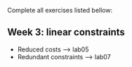Complete all exercises listed bellow: 

## Week 3: linear constraints
- Reduced costs --> lab05
- Redundant constraints --> lab07 
